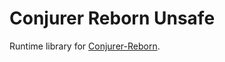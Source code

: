 # Conjurer Reborn Unsafe
Runtime library for [Conjurer-Reborn](https://github.com/KagiamamaHIna/conjurer_reborn).

